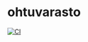 # ohtuvarasto

[![CI](https://github.com/pinjapa/ohtuvarasto/actions/workflows/main.yml/badge.svg)](https://github.com/pinjapa/ohtuvarasto/actions/workflows/main.yml)
